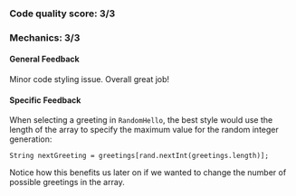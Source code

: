 ### Code quality score: 3/3

### Mechanics: 3/3

#### General Feedback
Minor code styling issue. Overall great job!

#### Specific Feedback

When selecting a greeting in `RandomHello`, the best style would use the length
of the array to specify the maximum value for the random integer generation:
```
String nextGreeting = greetings[rand.nextInt(greetings.length)];
```
Notice how this benefits us later on if we wanted to change the number of
possible greetings in the array.
